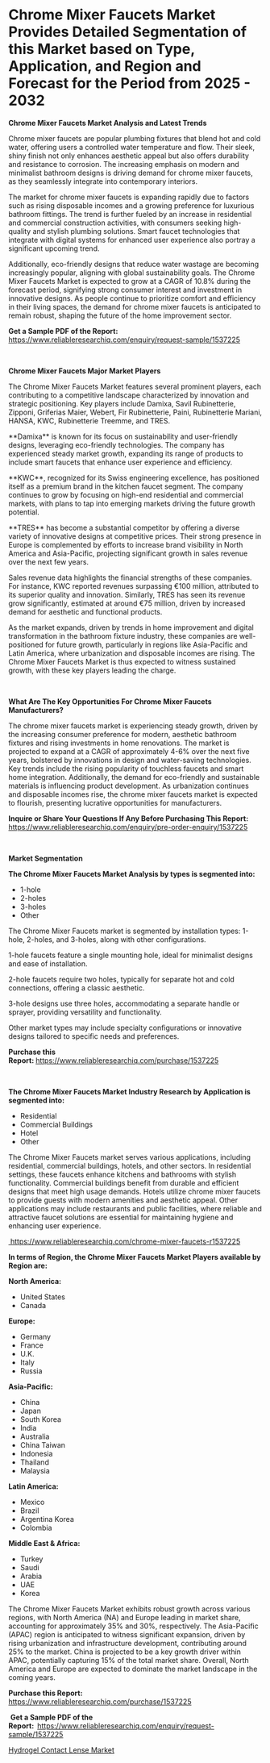 <p><h1>Chrome Mixer Faucets Market Provides Detailed Segmentation of this Market based on Type, Application, and Region and Forecast for the Period from 2025 - 2032</h1></p><p><strong>Chrome Mixer Faucets Market Analysis and Latest Trends</strong></p>
<p><p>Chrome mixer faucets are popular plumbing fixtures that blend hot and cold water, offering users a controlled water temperature and flow. Their sleek, shiny finish not only enhances aesthetic appeal but also offers durability and resistance to corrosion. The increasing emphasis on modern and minimalist bathroom designs is driving demand for chrome mixer faucets, as they seamlessly integrate into contemporary interiors.</p><p>The market for chrome mixer faucets is expanding rapidly due to factors such as rising disposable incomes and a growing preference for luxurious bathroom fittings. The trend is further fueled by an increase in residential and commercial construction activities, with consumers seeking high-quality and stylish plumbing solutions. Smart faucet technologies that integrate with digital systems for enhanced user experience also portray a significant upcoming trend.</p><p>Additionally, eco-friendly designs that reduce water wastage are becoming increasingly popular, aligning with global sustainability goals. The Chrome Mixer Faucets Market is expected to grow at a CAGR of 10.8% during the forecast period, signifying strong consumer interest and investment in innovative designs. As people continue to prioritize comfort and efficiency in their living spaces, the demand for chrome mixer faucets is anticipated to remain robust, shaping the future of the home improvement sector.</p></p>
<p><strong>Get a Sample PDF of the Report:&nbsp;</strong> <a href="https://www.reliableresearchiq.com/enquiry/request-sample/1537225?utm_campaign=1119&utm_medium=2&utm_source=Github&utm_content=ia&utm_term=09022025&utm_id=chrome-mixer-faucets">https://www.reliableresearchiq.com/enquiry/request-sample/1537225</a></p>
<p>&nbsp;</p>
<p><strong>Chrome Mixer Faucets Major Market Players</strong></p>
<p><p>The Chrome Mixer Faucets Market features several prominent players, each contributing to a competitive landscape characterized by innovation and strategic positioning. Key players include Damixa, Savil Rubinetterie, Zipponi, Griferias Maier, Webert, Fir Rubinetterie, Paini, Rubinetterie Mariani, HANSA, KWC, Rubinetterie Treemme, and TRES. </p><p>**Damixa** is known for its focus on sustainability and user-friendly designs, leveraging eco-friendly technologies. The company has experienced steady market growth, expanding its range of products to include smart faucets that enhance user experience and efficiency. </p><p>**KWC**, recognized for its Swiss engineering excellence, has positioned itself as a premium brand in the kitchen faucet segment. The company continues to grow by focusing on high-end residential and commercial markets, with plans to tap into emerging markets driving the future growth potential.</p><p>**TRES** has become a substantial competitor by offering a diverse variety of innovative designs at competitive prices. Their strong presence in Europe is complemented by efforts to increase brand visibility in North America and Asia-Pacific, projecting significant growth in sales revenue over the next few years.</p><p>Sales revenue data highlights the financial strengths of these companies. For instance, KWC reported revenues surpassing €100 million, attributed to its superior quality and innovation. Similarly, TRES has seen its revenue grow significantly, estimated at around €75 million, driven by increased demand for aesthetic and functional products.</p><p>As the market expands, driven by trends in home improvement and digital transformation in the bathroom fixture industry, these companies are well-positioned for future growth, particularly in regions like Asia-Pacific and Latin America, where urbanization and disposable incomes are rising. The Chrome Mixer Faucets Market is thus expected to witness sustained growth, with these key players leading the charge.</p></p>
<p>&nbsp;</p>
<p><strong>What Are The Key Opportunities For Chrome Mixer Faucets Manufacturers?</strong></p>
<p><p>The chrome mixer faucets market is experiencing steady growth, driven by the increasing consumer preference for modern, aesthetic bathroom fixtures and rising investments in home renovations. The market is projected to expand at a CAGR of approximately 4-6% over the next five years, bolstered by innovations in design and water-saving technologies. Key trends include the rising popularity of touchless faucets and smart home integration. Additionally, the demand for eco-friendly and sustainable materials is influencing product development. As urbanization continues and disposable incomes rise, the chrome mixer faucets market is expected to flourish, presenting lucrative opportunities for manufacturers.</p></p>
<p><strong>Inquire or Share Your Questions If Any Before Purchasing This Report:</strong> <a href="https://www.reliableresearchiq.com/enquiry/pre-order-enquiry/1537225?utm_campaign=1119&utm_medium=2&utm_source=Github&utm_content=ia&utm_term=09022025&utm_id=chrome-mixer-faucets">https://www.reliableresearchiq.com/enquiry/pre-order-enquiry/1537225</a></p>
<p>&nbsp;</p>
<p><strong>Market Segmentation</strong></p>
<p><strong>The Chrome Mixer Faucets Market Analysis by types is segmented into:</strong></p>
<p><ul><li>1-hole</li><li>2-holes</li><li>3-holes</li><li>Other</li></ul></p>
<p><p>The Chrome Mixer Faucets market is segmented by installation types: 1-hole, 2-holes, and 3-holes, along with other configurations. </p><p>1-hole faucets feature a single mounting hole, ideal for minimalist designs and ease of installation. </p><p>2-hole faucets require two holes, typically for separate hot and cold connections, offering a classic aesthetic. </p><p>3-hole designs use three holes, accommodating a separate handle or sprayer, providing versatility and functionality. </p><p>Other market types may include specialty configurations or innovative designs tailored to specific needs and preferences.</p></p>
<p><strong>Purchase this Report:&nbsp;</strong><a href="https://www.reliableresearchiq.com/purchase/1537225?utm_campaign=1119&utm_medium=2&utm_source=Github&utm_content=ia&utm_term=09022025&utm_id=chrome-mixer-faucets">https://www.reliableresearchiq.com/purchase/1537225</a></p>
<p>&nbsp;</p>
<p><strong>The Chrome Mixer Faucets Market Industry Research by Application is segmented into:</strong></p>
<p><ul><li>Residential</li><li>Commercial Buildings</li><li>Hotel</li><li>Other</li></ul></p>
<p><p>The Chrome Mixer Faucets market serves various applications, including residential, commercial buildings, hotels, and other sectors. In residential settings, these faucets enhance kitchens and bathrooms with stylish functionality. Commercial buildings benefit from durable and efficient designs that meet high usage demands. Hotels utilize chrome mixer faucets to provide guests with modern amenities and aesthetic appeal. Other applications may include restaurants and public facilities, where reliable and attractive faucet solutions are essential for maintaining hygiene and enhancing user experience.</p></p>
<p><a href="https://www.reliableresearchiq.com/chrome-mixer-faucets-r1537225?utm_campaign=1119&utm_medium=2&utm_source=Github&utm_content=ia&utm_term=09022025&utm_id=chrome-mixer-faucets">&nbsp;https://www.reliableresearchiq.com/chrome-mixer-faucets-r1537225</a></p>
<p><strong>In terms of Region, the Chrome Mixer Faucets Market Players available by Region are:</strong></p>
<p>
    <p> <strong> North America: </strong>
        <ul>
            <li>United States</li>
            <li>Canada</li>
        </ul>
        </p> 
    <p> <strong> Europe: </strong>
        <ul>
            <li>Germany</li>
            <li>France</li>
            <li>U.K.</li>
            <li>Italy</li>
            <li>Russia</li>
        </ul>
        </p> 
    <p> <strong> Asia-Pacific: </strong>
        <ul>
            <li>China</li>
            <li>Japan</li>
            <li>South Korea</li>
            <li>India</li>
            <li>Australia</li>
            <li>China Taiwan</li>
            <li>Indonesia</li>
            <li>Thailand</li>
            <li>Malaysia</li>
        </ul>
        </p> 
    <p> <strong> Latin America: </strong>
        <ul>
            <li>Mexico</li>
            <li>Brazil</li>
            <li>Argentina Korea</li>
            <li>Colombia</li>
        </ul>
        </p> 
    <p> <strong> Middle East & Africa: </strong>
        <ul>
            <li>Turkey</li>
            <li>Saudi</li>
            <li>Arabia</li>
            <li>UAE</li>
            <li>Korea</li>
        </ul>
    </p>
    </p>
<p><p>The Chrome Mixer Faucets Market exhibits robust growth across various regions, with North America (NA) and Europe leading in market share, accounting for approximately 35% and 30%, respectively. The Asia-Pacific (APAC) region is anticipated to witness significant expansion, driven by rising urbanization and infrastructure development, contributing around 25% to the market. China is projected to be a key growth driver within APAC, potentially capturing 15% of the total market share. Overall, North America and Europe are expected to dominate the market landscape in the coming years.</p></p>
<p><strong>Purchase this Report: </strong><a href="https://www.reliableresearchiq.com/purchase/1537225?utm_campaign=1119&utm_medium=2&utm_source=Github&utm_content=ia&utm_term=09022025&utm_id=chrome-mixer-faucets">https://www.reliableresearchiq.com/purchase/1537225</a></p>
<p>&nbsp;<strong>Get a Sample PDF of the Report:&nbsp;&nbsp;</strong><a href="https://www.reliableresearchiq.com/enquiry/request-sample/1537225?utm_campaign=1119&utm_medium=2&utm_source=Github&utm_content=ia&utm_term=09022025&utm_id=chrome-mixer-faucets">https://www.reliableresearchiq.com/enquiry/request-sample/1537225</a></p>
<p><strong></strong></p>
<p><p><a href="https://github.com/alatoeve/Market-Research-Report-List-1/blob/main/hydrogel-contact-lense-market.md?utm_campaign=1119&utm_medium=2&utm_source=Github&utm_content=ia&utm_term=09022025&utm_id=chrome-mixer-faucets">Hydrogel Contact Lense Market</a></p></p>